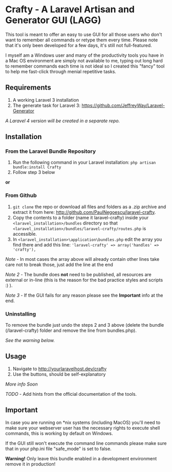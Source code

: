 # Crafty - A Laravel Artisan and Generator GUI (LAGG)

This tool is meant to offer an easy to use GUI for all those users who don't want to remember all commands or retype them every time. Please note that it's only been developed for a few days, it's still not full-featured.

I myself am a Windows user and many of the productivity tools you have in a Mac OS environment are simply not available to me, typing out long hard to remember commands each time is not ideal so I created this "fancy" tool to help me fast-click through menial repetitive tasks.

## Requirements

1. A working Laravel 3 installation
2. The generate task for Laravel 3: https://github.com/JeffreyWay/Laravel-Generator

*A Laravel 4 version will be created in a separate repo.*

## Installation

### From the Laravel Bundle Repository
1. Run the following command in your Laravel installation:
	`php artisan bundle:install Crafty`
2. Follow step 3 below

**or**

### From Github

1. `git clone` the repo or download all files and folders as a .zip archive and extract it from here: http://github.com/PaulNegoescu/laravel-crafty.
2. Copy the contents to a folder (name it laravel-crafty) inside your `<laravel_installation>/bundles` directory so that `<laravel_installation>/bundles/laravel-crafty/routes.php` is accessible.
3. In `<laravel_installation>\application\bundles.php` edit the array you find there and add this line:
	`'laravel-crafty' => array('handles' => 'crafty'),`

*Note* - In most cases the array above will already contain other lines take care not to break those, just add the line at the end

*Note 2* - The bundle does **not** need to be published, all resources are external or in-line (this is the reason for the bad practice styles and scripts :) ).

*Note 3* - If the GUI fails for any reason please see the **Important** info at the end.

### Uninstalling

To remove the bundle just undo the steps 2 and 3 above (delete the bundle (/laravel-crafty) folder and remove the line from bundles.php).

*See the warning below.*

## Usage

1. Navigate to http://yourlaravelhost.dev/crafty
2. Use the buttons, should be self-explanatory

*More info Soon*

*TODO* - Add hints from the official documentation of the tools.

## Important

In case you are running on *nix systems (including MacOS) you'll need to make sure your webserver user has the necessary rights to execute shell commands, this is working by default on Windows.

If the GUI still won't execute the command line commands please make sure that in your php.ini file "safe_mode" is set to false.

**Warning!** Only leave this bundle enabled in a development environment remove it in production! 
